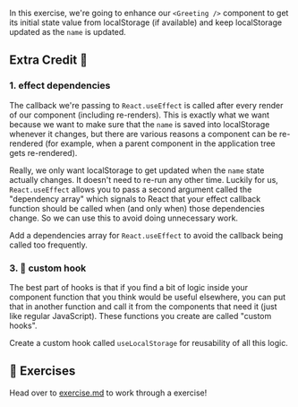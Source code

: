 In this exercise, we're going to enhance our `<Greeting />` component to get its
initial state value from localStorage (if available) and keep localStorage
updated as the `name` is updated.

## Extra Credit 💯

### 1. effect dependencies

The callback we're passing to `React.useEffect` is called after every render
of our component (including re-renders). This is exactly what we want because we
want to make sure that the `name` is saved into localStorage whenever it
changes, but there are various reasons a component can be re-rendered (for
example, when a parent component in the application tree gets re-rendered).

Really, we only want localStorage to get updated when the `name` state
actually changes. It doesn't need to re-run any other time. Luckily for us,
`React.useEffect` allows you to pass a second argument called the "dependency
array" which signals to React that your effect callback function should be
called when (and only when) those dependencies change. So we can use this to
avoid doing unnecessary work.

Add a dependencies array for `React.useEffect` to avoid the callback being
called too frequently.

### 3. 💯 custom hook

The best part of hooks is that if you find a bit of logic inside your component
function that you think would be useful elsewhere, you can put that in another
function and call it from the components that need it (just like regular
JavaScript). These functions you create are called "custom hooks".

Create a custom hook called `useLocalStorage` for reusability of all this
logic.


## 💪 Exercises
Head over to [exercise.md](./exercise.js) to work through a exercise!